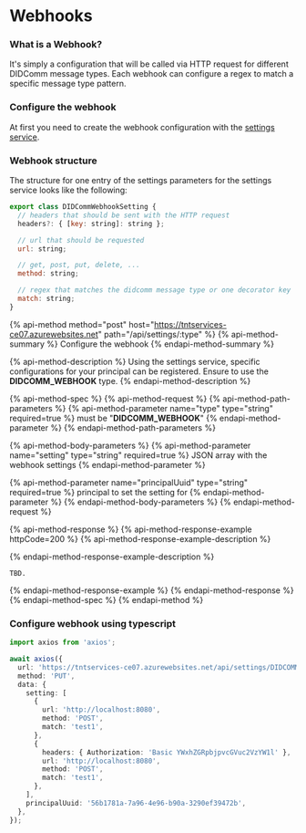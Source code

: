# Webhooks

### What is a Webhook?

It's simply a configuration that will be called via HTTP request for different DIDComm message types. Each webhook can configure a regex to match a specific message type pattern. 

### Configure the webhook

At first you need to create the webhook configuration with the [settings service](../services-1/settings.md).

### Webhook structure

The structure for one entry of the settings parameters for the settings service looks like the following:

```javascript
export class DIDCommWebhookSetting {
  // headers that should be sent with the HTTP request
  headers?: { [key: string]: string };

  // url that should be requested
  url: string;

  // get, post, put, delete, ...
  method: string;

  // regex that matches the didcomm message type or one decorator key
  match: string;
}
```

{% api-method method="post" host="https://tntservices-ce07.azurewebsites.net" path="/api/settings/:type" %}
{% api-method-summary %}
Configure the webhook
{% endapi-method-summary %}

{% api-method-description %}
Using the settings service, specific configurations for your principal can be registered. Ensure to use the **DIDCOMM\_WEBHOOK** type.
{% endapi-method-description %}

{% api-method-spec %}
{% api-method-request %}
{% api-method-path-parameters %}
{% api-method-parameter name="type" type="string" required=true %}
must be "**DIDCOMM\_WEBHOOK**"
{% endapi-method-parameter %}
{% endapi-method-path-parameters %}

{% api-method-body-parameters %}
{% api-method-parameter name="setting" type="string" required=true %}
JSON array with the webhook settings
{% endapi-method-parameter %}

{% api-method-parameter name="principalUuid" type="string" required=true %}
principal to set the setting for
{% endapi-method-parameter %}
{% endapi-method-body-parameters %}
{% endapi-method-request %}

{% api-method-response %}
{% api-method-response-example httpCode=200 %}
{% api-method-response-example-description %}

{% endapi-method-response-example-description %}

```
TBD.
```
{% endapi-method-response-example %}
{% endapi-method-response %}
{% endapi-method-spec %}
{% endapi-method %}

### Configure webhook using typescript

```typescript
import axios from 'axios';

await axios({
  url: 'https://tntservices-ce07.azurewebsites.net/api/settings/DIDCOMM_WEBHOOK',
  method: 'PUT',
  data: {
    setting: [
      {
        url: 'http://localhost:8080',
        method: 'POST',
        match: 'test1',
      },
      {
        headers: { Authorization: 'Basic YWxhZGRpbjpvcGVuc2VzYW1l' },
        url: 'http://localhost:8080',
        method: 'POST',
        match: 'test1',
      },
    ],
    principalUuid: '56b1781a-7a96-4e96-b90a-3290ef39472b',
  },
});
```

